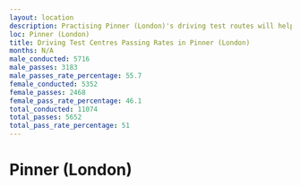```yaml
---
layout: location
description: Practising Pinner (London)'s driving test routes will help you become more confident in your gear-changing abilities.
loc: Pinner (London)
title: Driving Test Centres Passing Rates in Pinner (London)
months: N/A
male_conducted: 5716
male_passes: 3183
male_passes_rate_percentage: 55.7
female_conducted: 5352
female_passes: 2468
female_pass_rate_percentage: 46.1
total_conducted: 11074
total_passes: 5652
total_pass_rate_percentage: 51
---
```


# Pinner (London)
